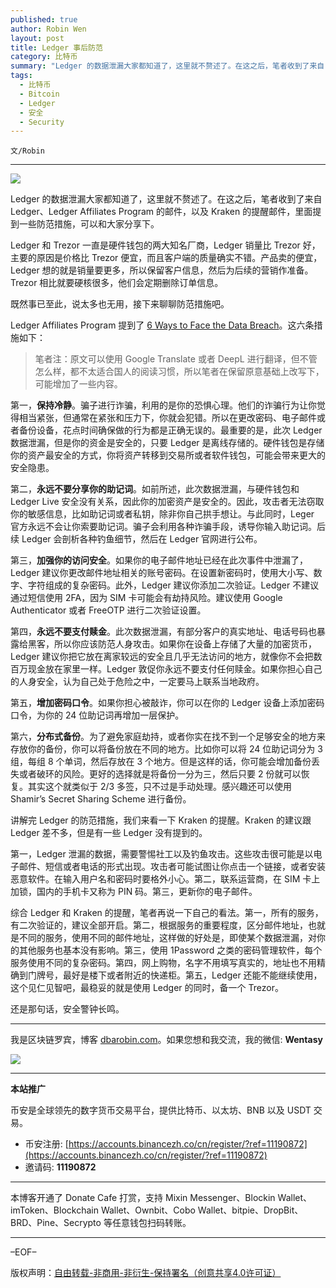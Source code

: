 ```yaml
---
published: true
author: Robin Wen
layout: post
title: Ledger 事后防范
category: 比特币
summary: "Ledger 的数据泄漏大家都知道了，这里就不赘述了。在这之后，笔者收到了来自 Ledger、Ledger Affiliates Program 的邮件，以及 Kraken 的提醒邮件，里面提到一些防范措施，可以和大家分享下。综合 Ledger 和 Kraken 的提醒，笔者再说一下自己的看法。第一，所有的服务，有二次验证的，建议全部开启。第二，根据服务的重要程度，区分邮件地址，也就是不同的服务，使用不同的邮件地址，这样做的好处是，即使某个数据泄漏，对你的其他服务也基本没有影响。第三，使用 1Password 之类的密码管理软件，每个服务使用不同的复杂密码。第四，网上购物，名字不用填写真实的，地址也不用精确到门牌号，最好是楼下或者附近的快递柜。第五，Ledger 还能不能继续使用，这个见仁见智吧，最稳妥的就是使用 Ledger 的同时，备一个 Trezor。还是那句话，安全警钟长鸣。"
tags:
  - 比特币
  - Bitcoin
  - Ledger
  - 安全
  - Security
---
```


`文/Robin`

***

![](https://cdn.dbarobin.com/mf6ilfn.png)

Ledger 的数据泄漏大家都知道了，这里就不赘述了。在这之后，笔者收到了来自 Ledger、Ledger Affiliates Program 的邮件，以及 Kraken 的提醒邮件，里面提到一些防范措施，可以和大家分享下。

Ledger 和 Trezor 一直是硬件钱包的两大知名厂商，Ledger 销量比 Trezor 好，主要的原因是价格比 Trezor 便宜，而且客户端的质量确实不错。产品卖的便宜，Ledger 想的就是销量要更多，所以保留客户信息，然后为后续的营销作准备。Trezor 相比就要硬核很多，他们会定期删除订单信息。

既然事已至此，说太多也无用，接下来聊聊防范措施吧。

Ledger Affiliates Program 提到了 [6 Ways to Face the Data Breach](https://www.ledger.com/blog/6-ways-to-face-the-data-breach)。这六条措施如下：

> 笔者注：原文可以使用 Google Translate 或者 DeepL 进行翻译，但不管怎么样，都不太适合国人的阅读习惯，所以笔者在保留原意基础上改写下，可能增加了一些内容。

第一，**保持冷静**。骗子进行诈骗，利用的是你的恐惧心理。他们的诈骗行为让你觉得相当紧张，但通常在紧张和压力下，你就会犯错。所以在更改密码、电子邮件或者备份设备，花点时间确保做的行为都是正确无误的。最重要的是，此次 Ledger 数据泄漏，但是你的资金是安全的，只要 Ledger 是离线存储的。硬件钱包是存储你的资产最安全的方式，你将资产转移到交易所或者软件钱包，可能会带来更大的安全隐患。

第二，**永远不要分享你的助记词**。如前所述，此次数据泄漏，与硬件钱包和 Ledger Live 安全没有关系，因此你的加密资产是安全的。因此，攻击者无法窃取你的敏感信息，比如助记词或者私钥，除非你自己拱手想让。与此同时，Leger 官方永远不会让你索要助记词。骗子会利用各种诈骗手段，诱导你输入助记词。后续 Ledger 会剖析各种钓鱼细节，然后在 Ledger 官网进行公布。

第三，**加强你的访问安全**。如果你的电子邮件地址已经在此次事件中泄漏了，Ledger 建议你更改邮件地址相关的账号密码。在设置新密码时，使用大小写、数字、字符组成的复杂密码。此外，Ledger 建议你添加二次验证。Ledger 不建议通过短信使用 2FA，因为 SIM 卡可能会有劫持风险。建议使用 Google Authenticator 或者 FreeOTP 进行二次验证设置。

第四，**永远不要支付赎金**。此次数据泄漏，有部分客户的真实地址、电话号码也暴露给黑客，所以你应该防范人身攻击。如果你在设备上存储了大量的加密货币，Ledger 建议你把它放在离家较远的安全且几乎无法访问的地方，就像你不会把数百万现金放在家里一样。Ledger 敦促你永远不要支付任何赎金。如果你担心自己的人身安全，认为自己处于危险之中，一定要马上联系当地政府。

第五，**增加密码口令**。如果你担心被敲诈，你可以在你的 Ledger 设备上添加密码口令，为你的 24 位助记词再增加一层保护。

第六，**分布式备份**。为了避免家庭劫持，或者你实在找不到一个足够安全的地方来存放你的备份，你可以将备份放在不同的地方。比如你可以将 24 位助记词分为 3 组，每组 8 个单词，然后存放在 3 个地方。但是这样的话，你可能会增加备份丢失或者破环的风险。更好的选择就是将备份一分为三，然后只要 2 份就可以恢复。其实这个就类似于 2/3 多签，只不过是手动处理。感兴趣还可以使用 Shamir’s Secret Sharing Scheme 进行备份。

讲解完 Ledger 的防范措施，我们来看一下 Kraken 的提醒。Kraken 的建议跟 Ledger 差不多，但是有一些 Ledger 没有提到的。

第一，Ledger 泄漏的数据，需要警惕社工以及钓鱼攻击。这些攻击很可能是以电子邮件、短信或者电话的形式出现。攻击者可能试图让你点击一个链接，或者安装恶意软件。在输入用户名和密码时要格外小心。第二，联系运营商，在 SIM 卡上加锁，国内的手机卡又称为 PIN 码。第三，更新你的电子邮件。

综合 Ledger 和 Kraken 的提醒，笔者再说一下自己的看法。第一，所有的服务，有二次验证的，建议全部开启。第二，根据服务的重要程度，区分邮件地址，也就是不同的服务，使用不同的邮件地址，这样做的好处是，即使某个数据泄漏，对你的其他服务也基本没有影响。第三，使用 1Password 之类的密码管理软件，每个服务使用不同的复杂密码。第四，网上购物，名字不用填写真实的，地址也不用精确到门牌号，最好是楼下或者附近的快递柜。第五，Ledger 还能不能继续使用，这个见仁见智吧，最稳妥的就是使用 Ledger 的同时，备一个 Trezor。

还是那句话，安全警钟长鸣。

***

我是区块链罗宾，博客 [dbarobin.com](https://dbarobin.com/)。如果您想和我交流，我的微信: **Wentasy**

![](https://cdn.dbarobin.com/v4yywe2.png)

***

**本站推广**

币安是全球领先的数字货币交易平台，提供比特币、以太坊、BNB 以及 USDT 交易。

* 币安注册: [https://accounts.binancezh.co/cn/register/?ref=11190872](https://accounts.binancezh.co/cn/register/?ref=11190872)
* 邀请码: **11190872**

***

本博客开通了 Donate Cafe 打赏，支持 Mixin Messenger、Blockin Wallet、imToken、Blockchain Wallet、Ownbit、Cobo Wallet、bitpie、DropBit、BRD、Pine、Secrypto 等任意钱包扫码转账。

<center>
    <div class="--donate-button"
         data-button-id="f8b9df0d-af9a-460d-8258-d3f435445075"
    ></div>
</center>

***

–EOF–

版权声明：[自由转载-非商用-非衍生-保持署名（创意共享4.0许可证）](http://creativecommons.org/licenses/by-nc-nd/4.0/deed.zh)